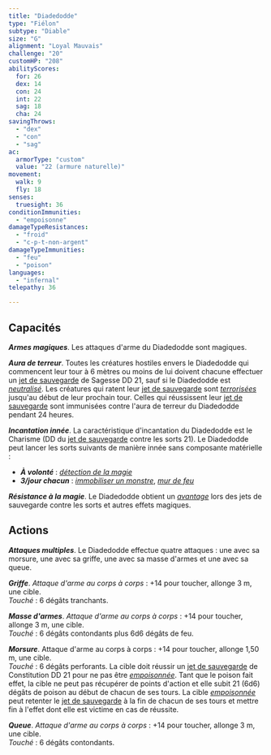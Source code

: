 ```yaml
---
title: "Diadedodde"
type: "Fiélon"
subtype: "Diable"
size: "G"
alignment: "Loyal Mauvais"
challenge: "20"
customHP: "208"
abilityScores:
  for: 26
  dex: 14
  con: 24
  int: 22
  sag: 18
  cha: 24
savingThrows:
  - "dex"
  - "con"
  - "sag"
ac:
  armorType: "custom"
  value: "22 (armure naturelle)"
movement:
  walk: 9
  fly: 18
senses:
  truesight: 36
conditionImmunities:
  - "empoisonne"
damageTypeResistances:
  - "froid"
  - "c-p-t-non-argent"
damageTypeImmunities:
  - "feu"
  - "poison"
languages:
  - "infernal"
telepathy: 36

---
```

## Capacités
_**Armes magiques**_. Les attaques d'arme du Diadedodde sont magiques.

_**Aura de terreur**_. Toutes les créatures hostiles envers le Diadedodde qui commencent leur tour à 6 mètres ou moins de lui doivent chacune effectuer un [jet de sauvegarde](/utiliser-les-caracteristiques/#jets-de-sauvegarde) de Sagesse DD 21, sauf si le Diadedodde est [_neutralisé_](/gerer-la-sante-du-personnage/#neutralise). Les créatures qui ratent leur [jet de sauvegarde](/utiliser-les-caracteristiques/#jets-de-sauvegarde) sont [_terrorisées_](/gerer-la-sante-du-personnage/#terrorise) jusqu'au début de leur prochain tour. Celles qui réussissent leur [jet de sauvegarde](/utiliser-les-caracteristiques/#jets-de-sauvegarde) sont immunisées contre l'aura de terreur du Diadedodde pendant 24 heures.

_**Incantation innée**_. La caractéristique d'incantation du Diadedodde est le Charisme (DD du [jet de sauvegarde](/utiliser-les-caracteristiques/#jets-de-sauvegarde) contre les sorts 21). Le Diadedodde peut lancer les sorts suivants de manière innée sans composante matérielle :
* _**À volonté**_ : [_détection de la magie_](/grimoire/detection-de-la-magie/)
* _**3/jour chacun**_ : [_immobiliser un monstre_](/grimoire/immobiliser-un-monstre/), [_mur de feu_](/grimoire/mur-de-feu/)

_**Résistance à la magie**_. Le Diadedodde obtient un [_avantage_](/utiliser-les-caracteristiques/#avantage-et-desavantage) lors des jets de sauvegarde contre les sorts et autres effets magiques.

## Actions
_**Attaques multiples**_. Le Diadedodde effectue quatre attaques : une avec sa morsure, une avec sa griffe, une avec sa masse d'armes et une avec sa queue.

_**Griffe**_. _Attaque d'arme au corps à corps_ : +14 pour toucher, allonge 3 m, une cible.  
_Touché_ : 6 dégâts tranchants.

_**Masse d'armes**_. _Attaque d'arme au corps à corps_ : +14 pour toucher, allonge 3 m, une cible.  
_Touché_ : 6 dégâts contondants plus 6d6 dégâts de feu.

_**Morsure**_. Attaque d'arme au corps à corps : +14 pour toucher, allonge 1,50 m, une cible.  
_Touché_ : 6 dégâts perforants. La cible doit réussir un [jet de sauvegarde](/utiliser-les-caracteristiques/#jets-de-sauvegarde) de Constitution DD 21 pour ne pas être [_empoisonnée_](/gerer-la-sante-du-personnage/#empoisonne). Tant que le poison fait effet, la cible ne peut pas récupérer de points d'action et elle subit 21 (6d6) dégâts de poison au début de chacun de ses tours. La cible [_empoisonnée_](/gerer-la-sante-du-personnage/#empoisonne) peut retenter le [jet de sauvegarde](/utiliser-les-caracteristiques/#jets-de-sauvegarde) à la fin de chacun de ses tours et mettre fin à l'effet dont elle est victime en cas de réussite.

_**Queue**_. _Attaque d'arme au corps à corps_ : +14 pour toucher, allonge 3 m, une cible.  
_Touché_ : 6 dégâts contondants.
